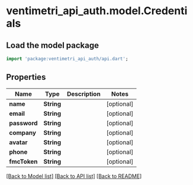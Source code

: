 # ventimetri_api_auth.model.Credentials

## Load the model package
```dart
import 'package:ventimetri_api_auth/api.dart';
```

## Properties
Name | Type | Description | Notes
------------ | ------------- | ------------- | -------------
**name** | **String** |  | [optional] 
**email** | **String** |  | [optional] 
**password** | **String** |  | [optional] 
**company** | **String** |  | [optional] 
**avatar** | **String** |  | [optional] 
**phone** | **String** |  | [optional] 
**fmcToken** | **String** |  | [optional] 

[[Back to Model list]](../README.md#documentation-for-models) [[Back to API list]](../README.md#documentation-for-api-endpoints) [[Back to README]](../README.md)



